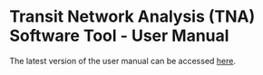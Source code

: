 Transit Network Analysis (TNA) Software Tool - User Manual
=========
The latest version of the user manual can be accessed [here](TNA_Software_Tool_UserGuide_v01082015.pdf "TNA Software Tool User Guide").

<!--
<br><br>
This is a test Video Tutorial uploaded directly on the server hard disk
<video width="420" height="315" controls>
  <source src="VideoTutorials/TNAST_Scripted_Tutorial_2.mp4" type="video/mp4">
Your browser does not support the video tag.
</video>
<br>
<br>
<br>
This is a test Video Tutorial uploaded on YouTube

<iframe width="560" height="315" src="https://www.youtube.com/embed/VkgkDFYDnlg" frameborder="0" allowfullscreen></iframe>
-->